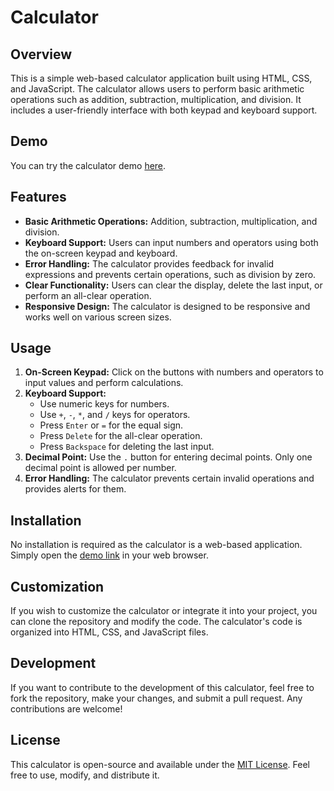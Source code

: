 # Calculator

## Overview

This is a simple web-based calculator application built using HTML, CSS, and JavaScript. The calculator allows users to perform basic arithmetic operations such as addition, subtraction, multiplication, and division. It includes a user-friendly interface with both keypad and keyboard support.

## Demo

You can try the calculator demo [here](https://servante.github.io/calculator/).

## Features

- **Basic Arithmetic Operations:** Addition, subtraction, multiplication, and division.
- **Keyboard Support:** Users can input numbers and operators using both the on-screen keypad and keyboard.
- **Error Handling:** The calculator provides feedback for invalid expressions and prevents certain operations, such as division by zero.
- **Clear Functionality:** Users can clear the display, delete the last input, or perform an all-clear operation.
- **Responsive Design:** The calculator is designed to be responsive and works well on various screen sizes.

## Usage

1. **On-Screen Keypad:** Click on the buttons with numbers and operators to input values and perform calculations.
2. **Keyboard Support:**
   - Use numeric keys for numbers.
   - Use `+`, `-`, `*`, and `/` keys for operators.
   - Press `Enter` or `=` for the equal sign.
   - Press `Delete` for the all-clear operation.
   - Press `Backspace` for deleting the last input.
3. **Decimal Point:** Use the `.` button for entering decimal points. Only one decimal point is allowed per number.
4. **Error Handling:** The calculator prevents certain invalid operations and provides alerts for them.

## Installation

No installation is required as the calculator is a web-based application. Simply open the [demo link](https://servante.github.io/calculator/) in your web browser.

## Customization

If you wish to customize the calculator or integrate it into your project, you can clone the repository and modify the code. The calculator's code is organized into HTML, CSS, and JavaScript files.

## Development

If you want to contribute to the development of this calculator, feel free to fork the repository, make your changes, and submit a pull request. Any contributions are welcome!

## License

This calculator is open-source and available under the [MIT License](LICENSE). Feel free to use, modify, and distribute it.
